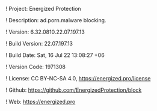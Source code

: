 ! Project: Energized Protection

! Description: ad.porn.malware blocking.

! Version: 6.32.0810.22.07.197.13

! Build Version: 22.07.197.13

! Build Date: Sat, 16 Jul 22 13:08:27 +06

! Version Code: 1971308

! License: CC BY-NC-SA 4.0, https://energized.pro/license

! Github: https://github.com/EnergizedProtection/block

! Web: https://energized.pro
